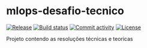 # mlops-desafio-tecnico

[![Release](https://img.shields.io/github/v/release/andressamarcal/mlops-desafio-tecnico)](https://img.shields.io/github/v/release/andressamarcal/mlops-desafio-tecnico)
[![Build status](https://img.shields.io/github/actions/workflow/status/andressamarcal/mlops-desafio-tecnico/main.yml?branch=main)](https://github.com/andressamarcal/mlops-desafio-tecnico/actions/workflows/main.yml?query=branch%3Amain)
[![Commit activity](https://img.shields.io/github/commit-activity/m/andressamarcal/mlops-desafio-tecnico)](https://img.shields.io/github/commit-activity/m/andressamarcal/mlops-desafio-tecnico)
[![License](https://img.shields.io/github/license/andressamarcal/mlops-desafio-tecnico)](https://img.shields.io/github/license/andressamarcal/mlops-desafio-tecnico)

Projeto contendo as resoluções técnicas e teoricas
